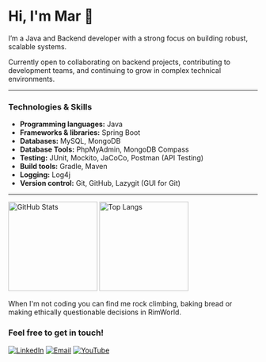 # Hi, I'm Mar 👋

I’m a Java and Backend developer with a strong focus on building robust, scalable systems.

Currently open to collaborating on backend projects, contributing to development teams, and continuing to grow in complex technical environments.

***

### Technologies & Skills

- **Programming languages:** Java
- **Frameworks & libraries:** Spring Boot
- **Databases:** MySQL, MongoDB  
- **Database Tools:** PhpMyAdmin, MongoDB Compass
- **Testing:** JUnit, Mockito, JaCoCo, Postman (API Testing)
- **Build tools:** Gradle, Maven
- **Logging:** Log4j
- **Version control:** Git, GitHub, Lazygit (GUI for Git)
  

***

<p align="left">
  <img src="https://github-readme-stats.vercel.app/api?username=MarTorrijos&show_icons=true&theme=github_dark_dimmed" alt="GitHub Stats" height="180" />
  <img src="https://github-readme-stats.vercel.app/api/top-langs/?username=MarTorrijos&layout=compact&theme=github_dark_dimmed" alt="Top Langs" height="180" />
</p>



When I'm not coding you can find me rock climbing, baking bread or making ethically questionable decisions in RimWorld.

### Feel free to get in touch!

[![LinkedIn](https://img.shields.io/badge/LinkedIn-0077B5?style=flat&logo=linkedin&logoColor=white)](https://www.linkedin.com/in/martorrijos/)
[![Email](https://img.shields.io/badge/Email-D14836?style=flat&logo=gmail&logoColor=white)](mailto:martorrijos@proton.me)
[![YouTube](https://img.shields.io/badge/YouTube-FF0000?style=flat&logo=youtube&logoColor=white)](https://www.youtube.com/@bluemarumusic/featured)



